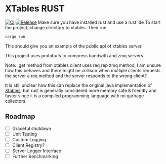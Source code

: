 # XTables RUST
[![CI](https://github.com/NormalDuck/XTables-Rust/actions/workflows/ci.yml/badge.svg)](https://github.com/NormalDuck/XTables-Rust/actions/workflows/ci.yml) [![Release](https://github.com/NormalDuck/XTables-Rust/actions/workflows/release.yml/badge.svg)](https://github.com/NormalDuck/XTables-Rust/actions/workflows/release.yml)
Make sure you have installed rust and use a rust ide
To start the project, change directory to xtables. Then run 
```rs
cargo run
```
This should give you an example of the public api of xtables server. 

This project uses protobufs to compress bandwith and zmq servers. 

Note: .get method from xtables client uses req rep zmq method, I am unsure how this behaves and there might be collison when mutliple clients requests the server a req method and the server responds to the wrong client?

It is still unclear how this can replace the original java implementation of [Xtables](https://github.com/Kobeeeef/XTABLES), but rust is generally considered more memory safe & friendly and faster since it is a compiled programming language with no garbage collectors.

## Roadmap
- [ ] Graceful shutdown
- [ ] Unit Testing
- [ ] Custom Logging
- [ ] Client Registry?
- [ ] Server Logger Interface
- [ ] Further Benchmarking